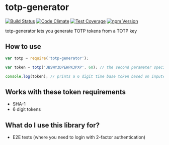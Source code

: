 # totp-generator

[![Build Status](https://travis-ci.org/bellstrand/totp-generator.svg?branch=master)](https://travis-ci.org/bellstrand/totp-generator)
[![Code Climate](https://codeclimate.com/github/bellstrand/totp-generator/badges/gpa.svg)](https://codeclimate.com/github/bellstrand/totp-generator)
[![Test Coverage](https://codeclimate.com/github/bellstrand/totp-generator/badges/coverage.svg)](https://codeclimate.com/github/bellstrand/totp-generator/coverage)
[![npm Version](https://img.shields.io/npm/v/totp-generator.svg)](https://www.npmjs.com/package/totp-generator)

totp-generator lets you generate TOTP tokens from a TOTP key

## How to use

```javascript
var totp = require('totp-generator');

var token = totp('JBSWY3DPEHPK3PXP', 60); // the second parameter specifies the timespan

console.log(token); // prints a 6 digit time base token based on inputed key and time
```

## Works with these token requirements

- SHA-1
- 6 digit tokens

## What do I use this library for?

- E2E tests (where you need to login with 2-factor authentication)
